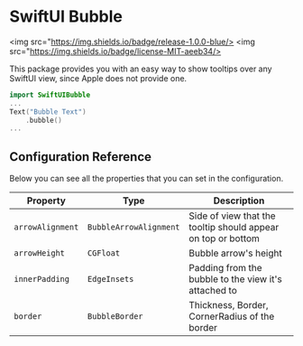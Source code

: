 # SwiftUI Bubble

<img src="https://img.shields.io/badge/release-1.0.0-blue/>
<img src="https://img.shields.io/badge/license-MIT-aeeb34/>

This package provides you with an easy way to show tooltips over any SwiftUI view, since Apple does not provide one.

```swift
import SwiftUIBubble
...
Text("Bubble Text")
    .bubble()
...
```

## Configuration Reference

Below you can see all the properties that you can set in the configuration.

| Property               | Type          | Description                                          |
| ---------------------- | ------------- | ---------------------------------------------------- |
| `arrowAlignment`                 | `BubbleArrowAlignment` | Side of view that the tooltip should appear on top or bottom      |
| `arrowHeight`               | `CGFloat`     | Bubble arrow's height |
| `innerPadding`         | `EdgeInsets`     | Padding from the bubble to the view it's attached to                               |
| `border`          | `BubbleBorder`     | Thickness, Border, CornerRadius of the border                              |
